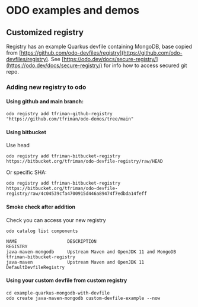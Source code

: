 # ODO examples and demos

## Customized registry

Registry has an example Quarkus devfile containing MongoDB, base copied from [https://github.com/odo-devfiles/registry](https://github.com/odo-devfiles/registry). See [https://odo.dev/docs/secure-registry/](https://odo.dev/docs/secure-registry/) for info how to access secured git repo.

### Adding new registry to odo

#### Using github and main branch:

```
odo registry add tfriman-github-registry "https://github.com/tfriman/odo-demos/tree/main"
```

#### Using bitbucket

Use head

```
odo registry add tfriman-bitbucket-registry https://bitbucket.org/tfriman/odo-devfile-registry/raw/HEAD
```


Or specific SHA:

```
odo registry add tfriman-bitbucket-registry https://bitbucket.org/tfriman/odo-devfile-registry/raw/4c04539cfa4700915d446a89474f7edbda14feff
```



#### Smoke check after addition

Check you can access your new registry

```
odo catalog list components
```

```
NAME                   DESCRIPTION                                   REGISTRY
java-maven-mongodb     Upstream Maven and OpenJDK 11 and MongoDB     tfriman-bitbucket-registry
java-maven             Upstream Maven and OpenJDK 11                 DefaultDevfileRegistry
```

#### Using your custom devfile from custom registry

```
cd example-quarkus-mongodb-with-devfile
odo create java-maven-mongodb custom-devfile-example --now
```

